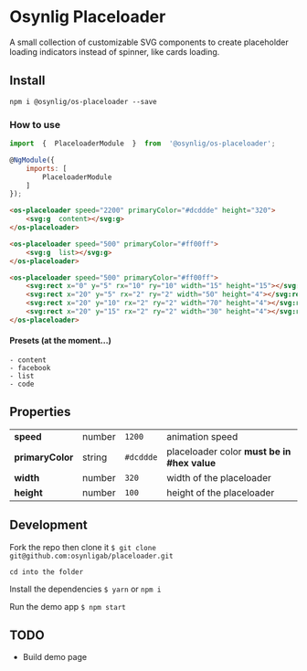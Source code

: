 

# Osynlig Placeloader

A small collection of customizable SVG components to create placeholder loading indicators instead of spinner, like cards loading.

  
## Install
```
npm i @osynlig/os-placeloader --save
```
### How to use
```javascript
import  {  PlaceloaderModule  }  from  '@osynlig/os-placeloader';

@NgModule({
	imports: [
		PlaceloaderModule
	]
});

```
```html
<os-placeloader speed="2200" primaryColor="#dcddde" height="320">
	<svg:g  content></svg:g>
</os-placeloader>

<os-placeloader speed="500" primaryColor="#ff00ff">
	<svg:g  list></svg:g>
</os-placeloader>

<os-placeloader speed="500" primaryColor="#ff00ff">
	<svg:rect x="0" y="5" rx="10" ry="10" width="15" height="15"></svg:rect>
	<svg:rect x="20" y="5" rx="2" ry="2" width="50" height="4"></svg:rect>´
	<svg:rect x="20" y="10" rx="2" ry="2" width="70" height="4"></svg:rect>
	<svg:rect x="20" y="15" rx="2" ry="2" width="30" height="4"></svg:rect>
</os-placeloader>
```

#### Presets (at the moment...)
    - content
	- facebook
    - list
	- code

## Properties

| | |  | |
|--|--|--|--|
| **speed** | number | `1200` | animation speed |
| **primaryColor** | string | `#dcddde` | placeloader color **must be in #hex value** |
| **width** | number | `320` | width of the placeloader |
| **height** | number | `100` | height of the placeloader |

## Development

Fork the repo then clone it
`$ git clone git@github.com:osynligab/placeloader.git`

`cd into the folder`

Install the dependencies
`$ yarn` or `npm i`

Run the demo app
`$ npm start`


## TODO
- Build demo page